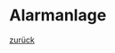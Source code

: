 <link rel="stylesheet" href="https://hi2272.github.io/StyleMD.css">

# Alarmanlage


[zurück](index.html)   

